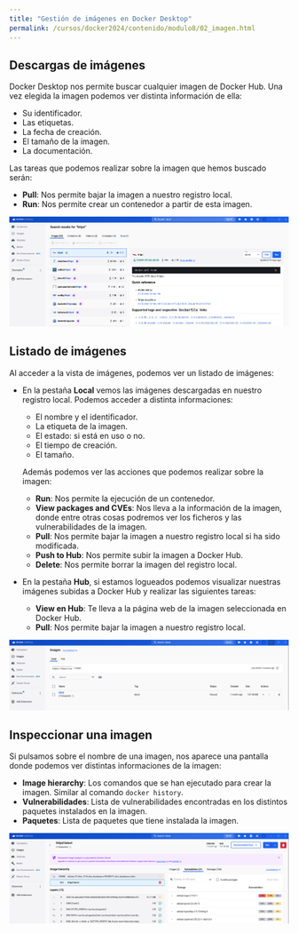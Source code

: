 ```yaml
---
title: "Gestión de imágenes en Docker Desktop"
permalink: /cursos/docker2024/contenido/modulo8/02_imagen.html
---
```


## Descargas de imágenes

Docker Desktop nos permite buscar cualquier imagen de Docker Hub. Una vez elegida la imagen podemos ver distinta información de ella:

* Su identificador.
* Las etiquetas.
* La fecha de creación.
* El tamaño de la imagen.
* La documentación.

Las tareas que podemos realizar sobre la imagen que hemos buscado serán:

* **Pull**: Nos permite bajar la imagen a nuestro registro local.
* **Run**: Nos permite crear un contenedor a partir de esta imagen.

![imágenes](img/imagen1.png)

## Listado de imágenes

Al acceder a la vista de imágenes, podemos ver un listado de imágenes:

* En la pestaña **Local** vemos las imágenes descargadas en nuestro registro local. Podemos acceder a distinta informaciones:
    * El nombre y el identificador.
    * La etiqueta de la imagen.
    * El estado: si está en uso o no.
    * El tiempo de creación.
    * El tamaño.

    Además podemos ver las acciones que podemos realizar sobre la imagen:

    * **Run**: Nos permite la ejecución de un contenedor.
    * **View packages and CVEs**: Nos lleva a la información de la imagen, donde entre otras cosas podremos ver los ficheros y las vulnerabilidades de la imagen.
    * **Pull**: Nos permite bajar la imagen a nuestro registro local si ha sido modificada.
    * **Push to Hub**: Nos permite subir la imagen a Docker Hub.
    * **Delete**: Nos permite borrar la imagen del registro local.
* En la pestaña **Hub**, si estamos logueados podemos visualizar nuestras imágenes subidas a Docker Hub y realizar las siguientes tareas:
    * **View en Hub**: Te lleva a la página web de la imagen seleccionada en Docker Hub.
    * **Pull**: Nos permite bajar la imagen a nuestro registro local.

![imágenes](img/imagen2.png)

## Inspeccionar una imagen

Si pulsamos sobre el nombre de una imagen, nos aparece una pantalla donde podemos ver distintas informaciones de la imagen:

* **Image hierarchy**: Los comandos que se han ejecutado para crear la imagen. Similar al comando `docker history`.
* **Vulnerabilidades**: Lista de vulnerabilidades encontradas en los distintos paquetes instalados en la imagen.
* **Paquetes**: Lista de paquetes que tiene instalada la imagen.


![imágenes](img/imagen3.png)
